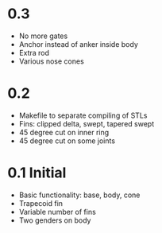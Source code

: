 # 0.3
* No more gates
* Anchor instead of anker inside body
* Extra rod 
* Various nose cones

# 0.2
* Makefile to separate compiling of STLs
* Fins: clipped delta, swept, tapered swept
* 45 degree cut on inner ring
* 45 degree cut on some joints

# 0.1 Initial
* Basic functionality: base, body, cone
* Trapecoid fin
* Variable number of fins
* Two genders on body